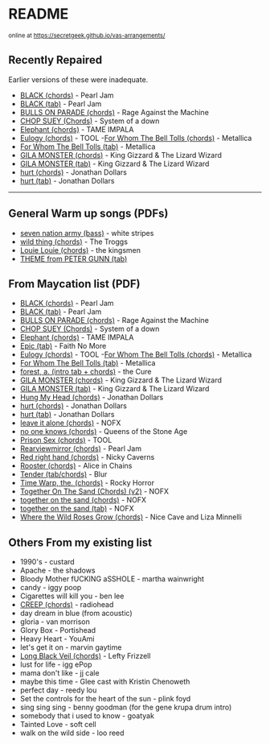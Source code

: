 # README

<small>online at <https://secretgeek.github.io/vas-arrangements/></small>

## Recently Repaired

Earlier versions of these were inadequate.

- [BLACK (chords)](.\black_chords__pearl_jam.pdf) - Pearl Jam
- [BLACK (tab)](.\black_tab__pearl_jam.pdf) - Pearl Jam
- [BULLS ON PARADE (chords)](.\bulls_on_parade_chords.pdf) - Rage Against the Machine
- [CHOP SUEY (Chords)](.\chop_suey_chords__system_of_a_down.pdf) - System of a down
- [Elephant (chords)](.\elephant_chords__tame_impala.pdf) - TAME IMPALA
- [Eulogy (chords)](.\eulogy_chords__TOOL.pdf) - TOOL
-[For Whom The Bell Tolls (chords)](.\for_whom_the_bell_tolls_chords__TOOL.pdf) - Metallica
- [For Whom The Bell Tolls (tab)](.\for_whom_the_bell_tolls_tab__TOOL.pdf) - Metallica
- [GILA MONSTER (chords)](gila_monster_chords__King_Gizzard_and_the_Lizard_Wizzard.pdf) - King Gizzard & The Lizard Wizard
- [GILA MONSTER (tab)](.\gila_monster_tab__king_gizzard_and_the_lizard_wizard.pdf) - King Gizzard & The Lizard Wizard
- [hurt (chords)](.\hurt_chords__Johnny_Cash.pdf) - Jonathan Dollars
- [hurt (tab)](.\hurt_tab__johnny_cash.pdf) - Jonathan Dollars

------

## General Warm up songs (PDFs)

- [seven nation army (bass)](.\seven_nation_army_bass.pdf) - white stripes
- [wild thing (chords)](.\wild_thing_chords.pdf) - The Troggs
- [Louie Louie (chords)](./01_Louie_Louie.pdf) - the kingsmen
- [THEME from PETER GUNN (tab)](02_THEME_from_PETER_GUNN.pdf)

## From Maycation list (PDF)

- [BLACK (chords)](.\black_chords__pearl_jam.pdf) - Pearl Jam
- [BLACK (tab)](.\black_tab__pearl_jam.pdf) - Pearl Jam
- [BULLS ON PARADE (chords)](.\bulls_on_parade_chords.pdf) - Rage Against the Machine
- [CHOP SUEY (Chords)](.\chop_suey_chords__system_of_a_down.pdf) - System of a down
- [Elephant (chords)](.\elephant_chords__tame_impala.pdf) - TAME IMPALA
- [Epic (tab)](.\epic_tab.pdf) - Faith No More
- [Eulogy (chords)](.\eulogy_chords__TOOL.pdf) - TOOL
-[For Whom The Bell Tolls (chords)](.\for_whom_the_bell_tolls_chords__TOOL.pdf) - Metallica
- [For Whom The Bell Tolls (tab)](.\for_whom_the_bell_tolls_tab__TOOL.pdf) - Metallica
- [forest, a. (intro tab + chords)](.\a_forest_chords.pdf) - the Cure
- [GILA MONSTER (chords)](gila_monster_chords__King_Gizzard_and_the_Lizard_Wizzard.pdf) - King Gizzard & The Lizard Wizard
- [GILA MONSTER (tab)](.\gila_monster_tab__king_gizzard_and_the_lizard_wizard.pdf) - King Gizzard & The Lizard Wizard
- [Hung My Head (chords)](.\00_Hung_My_Head.pdf) - Jonathan Dollars
- [hurt (chords)](.\hurt_chords__Johnny_Cash.pdf) - Jonathan Dollars
- [hurt (tab)](.\hurt_tab__johnny_cash.pdf) - Jonathan Dollars
- [leave it alone (chords)](.\leave_it_alone_chords.pdf) - NOFX
- [no one knows (chords)](.\no_one_knows_chords.pdf) - Queens of the Stone Age
- [Prison Sex (chords)](.\prison_sex_chords.pdf) - TOOL
- [Rearviewmirror (chords)](.\rearviewmirror_chords.pdf) - Pearl Jam
- [Red right hand (chords)](.\red_right_hand_chords.pdf) - Nicky Caverns
- [Rooster (chords)](.\rooster_chords.pdf) - Alice in Chains
- [Tender (tab/chords)](.\03_Tender_Blur.pdf) - Blur
- [Time Warp, the. (chords)](.\the_rocky_horror_picture_show_the_time_warp_chords.pdf) - Rocky Horror
- [Together On The Sand (Chords) (v2)](.\Together_On_The_Sand_Chords_(ver_2)_by_NOFXtabs_@_Ultimate_Guitar_Archive.pdf) - NOFX
- [together on the sand (chords)](.\together_on_the_sand_chords.pdf) - NOFX
- [together on the sand (tab)](.\together_on_the_sand_tab.pdf) - NOFX
- [Where the Wild Roses Grow (chords)](.\where_the_wild_roses_grow_chords.pdf) - Nice Cave and Liza Minnelli

## Others From my existing list

- 1990's - custard
- Apache - the shadows
- Bloody Mother fUCKING aSSHOLE - martha wainwright
- candy - iggy poop
- Cigarettes will kill you - ben lee
- [CREEP (chords)](.\creep_chords.pdf) - radiohead
- day dream in blue (from acoustic)
- gloria - van morrison
- Glory Box - Portishead
- Heavy Heart - YouAmi
- let's get it on - marvin gaytime
- [Long Black Veil (chords)](.\long_black_veil__lefty_frizzell_chords.pdf) - Lefty Frizzell
- lust for life - igg ePop
- mama don't like - jj cale
- maybe this time - Glee cast with Kristin Chenoweth
- perfect day - reedy lou
- Set the controls for the heart of the sun - plink foyd
- sing sing sing - benny goodman (for the gene krupa drum intro)
- somebody that i used to know - goatyak
- Tainted Love - soft cell
- walk on the wild side - loo reed
